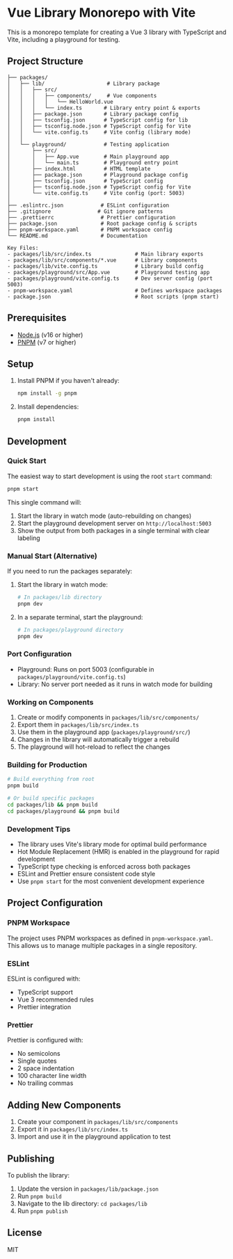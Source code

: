 # Vue Library Monorepo with Vite

This is a monorepo template for creating a Vue 3 library with TypeScript and Vite, including a playground for testing.

## Project Structure

```
├── packages/
│   ├── lib/                    # Library package
│   │   ├── src/
│   │   │   ├── components/     # Vue components
│   │   │   │   └── HelloWorld.vue
│   │   │   └── index.ts       # Library entry point & exports
│   │   ├── package.json       # Library package config
│   │   ├── tsconfig.json      # TypeScript config for lib
│   │   ├── tsconfig.node.json # TypeScript config for Vite
│   │   └── vite.config.ts     # Vite config (library mode)
│   │
│   └── playground/            # Testing application
│       ├── src/
│       │   ├── App.vue        # Main playground app
│       │   └── main.ts        # Playground entry point
│       ├── index.html         # HTML template
│       ├── package.json       # Playground package config
│       ├── tsconfig.json      # TypeScript config
│       ├── tsconfig.node.json # TypeScript config for Vite
│       └── vite.config.ts     # Vite config (port: 5003)
│
├── .eslintrc.json            # ESLint configuration
├── .gitignore               # Git ignore patterns
├── .prettierrc               # Prettier configuration
├── package.json              # Root package config & scripts
├── pnpm-workspace.yaml       # PNPM workspace config
└── README.md                 # Documentation

Key Files:
- packages/lib/src/index.ts              # Main library exports
- packages/lib/src/components/*.vue      # Library components
- packages/lib/vite.config.ts            # Library build config
- packages/playground/src/App.vue        # Playground testing app
- packages/playground/vite.config.ts     # Dev server config (port 5003)
- pnpm-workspace.yaml                    # Defines workspace packages
- package.json                           # Root scripts (pnpm start)
```

## Prerequisites

- [Node.js](https://nodejs.org/) (v16 or higher)
- [PNPM](https://pnpm.io/) (v7 or higher)

## Setup

1. Install PNPM if you haven't already:
   ```bash
   npm install -g pnpm
   ```

2. Install dependencies:
   ```bash
   pnpm install
   ```

## Development

### Quick Start
The easiest way to start development is using the root `start` command:
```bash
pnpm start
```

This single command will:
1. Start the library in watch mode (auto-rebuilding on changes)
2. Start the playground development server on `http://localhost:5003`
3. Show the output from both packages in a single terminal with clear labeling

### Manual Start (Alternative)
If you need to run the packages separately:

1. Start the library in watch mode:
   ```bash
   # In packages/lib directory
   pnpm dev
   ```

2. In a separate terminal, start the playground:
   ```bash
   # In packages/playground directory
   pnpm dev
   ```

### Port Configuration
- Playground: Runs on port 5003 (configurable in `packages/playground/vite.config.ts`)
- Library: No server port needed as it runs in watch mode for building

### Working on Components

1. Create or modify components in `packages/lib/src/components/`
2. Export them in `packages/lib/src/index.ts`
3. Use them in the playground app (`packages/playground/src/`)
4. Changes in the library will automatically trigger a rebuild
5. The playground will hot-reload to reflect the changes

### Building for Production

```bash
# Build everything from root
pnpm build

# Or build specific packages
cd packages/lib && pnpm build
cd packages/playground && pnpm build
```

### Development Tips
- The library uses Vite's library mode for optimal build performance
- Hot Module Replacement (HMR) is enabled in the playground for rapid development
- TypeScript type checking is enforced across both packages
- ESLint and Prettier ensure consistent code style
- Use `pnpm start` for the most convenient development experience

## Project Configuration

### PNPM Workspace
The project uses PNPM workspaces as defined in `pnpm-workspace.yaml`. This allows us to manage multiple packages in a single repository.

### ESLint
ESLint is configured with:
- TypeScript support
- Vue 3 recommended rules
- Prettier integration

### Prettier
Prettier is configured with:
- No semicolons
- Single quotes
- 2 space indentation
- 100 character line width
- No trailing commas

## Adding New Components

1. Create your component in `packages/lib/src/components`
2. Export it in `packages/lib/src/index.ts`
3. Import and use it in the playground application to test

## Publishing

To publish the library:

1. Update the version in `packages/lib/package.json`
2. Run `pnpm build`
3. Navigate to the lib directory: `cd packages/lib`
4. Run `pnpm publish`

## License

MIT
